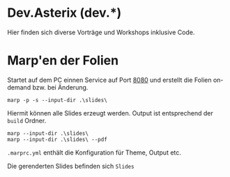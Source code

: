 # Dev.Asterix (dev.*)

Hier finden sich diverse Vorträge und Workshops inklusive Code.

# Marp'en der Folien

Startet auf dem PC einnen Service auf Port [8080](http://localhost:8080) und erstellt die Folien on-demand bzw. bei Änderung.

    marp -p -s --input-dir .\slides\

Hiermit können alle Slides erzeugt werden. Output ist entsprechend der `build` Ordner.

    marp --input-dir .\slides\
    marp --input-dir .\slides\ --pdf
    
`.marprc.yml` enthält die Konfiguration für Theme, Output etc.

Die gerenderten Slides befinden sich `Slides`
